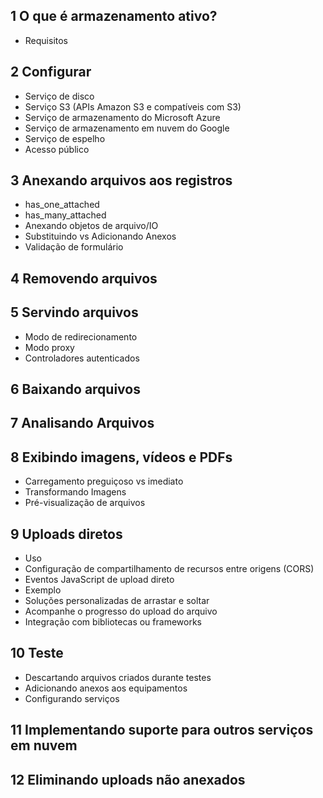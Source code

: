 ## 1 O que é armazenamento ativo?
  - Requisitos

## 2 Configurar
  - Serviço de disco
  - Serviço S3 (APIs Amazon S3 e compatíveis com S3)
  - Serviço de armazenamento do Microsoft Azure
  - Serviço de armazenamento em nuvem do Google
  - Serviço de espelho
  - Acesso público

## 3 Anexando arquivos aos registros
  - has_one_attached
  - has_many_attached
  - Anexando objetos de arquivo/IO
  - Substituindo vs Adicionando Anexos
  - Validação de formulário

## 4 Removendo arquivos

## 5 Servindo arquivos
  - Modo de redirecionamento
  - Modo proxy
  - Controladores autenticados

## 6 Baixando arquivos

## 7 Analisando Arquivos

## 8 Exibindo imagens, vídeos e PDFs
  - Carregamento preguiçoso vs imediato
  - Transformando Imagens
  - Pré-visualização de arquivos

## 9 Uploads diretos
  - Uso
  - Configuração de compartilhamento de recursos entre origens (CORS)
  - Eventos JavaScript de upload direto
  - Exemplo
  - Soluções personalizadas de arrastar e soltar
  - Acompanhe o progresso do upload do arquivo
  - Integração com bibliotecas ou frameworks

## 10 Teste
  - Descartando arquivos criados durante testes
  - Adicionando anexos aos equipamentos
  - Configurando serviços

## 11 Implementando suporte para outros serviços em nuvem

## 12 Eliminando uploads não anexados